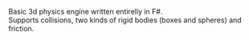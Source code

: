 Basic 3d physics engine written entirelly in F#. <BR>
Supports collisions, two kinds of rigid bodies (boxes and spheres) and friction.
